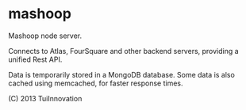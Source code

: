 mashoop
=======

Mashoop node server.

Connects to Atlas, FourSquare and other backend servers,
providing a unified Rest API.

Data is temporarily stored in a MongoDB database.
Some data is also cached using memcached, for faster response times.

(C) 2013 TuiInnovation

